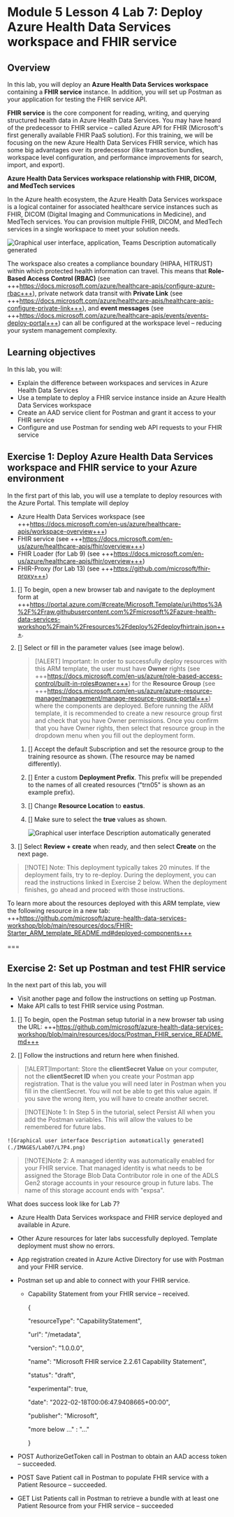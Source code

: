 # Module 5 Lesson 4 Lab 7: Deploy Azure Health Data Services workspace and FHIR service

## Overview

In this lab, you will deploy an **Azure Health Data Services workspace** containing a **FHIR service** instance. In addition, you will set up Postman as your application for testing the FHIR service API.

**FHIR service** is the core component for reading, writing, and querying structured health data in Azure Health Data Services. You may have heard of the predecessor to FHIR service – called Azure API for FHIR (Microsoft's first generally available FHIR PaaS solution). For this training, we will be focusing on the new Azure Health Data Services FHIR service, which has some big advantages over its predecessor (like transaction bundles, workspace level configuration, and performance improvements for search, import, and export).

**Azure Health Data Services workspace relationship with FHIR, DICOM, and MedTech services**

In the Azure health ecosystem, the Azure Health Data Services workspace is a logical container for associated healthcare service instances such as FHIR, DICOM (Digital Imaging and Communications in Medicine), and MedTech services. You can provision multiple FHIR, DICOM, and MedTech services in a single workspace to meet your solution needs.

![Graphical user interface, application, Teams Description automatically generated](./IMAGES/Lab07/L7P1.png)

The workspace also creates a compliance boundary (HIPAA, HITRUST) within which protected health information can travel. This means that **Role-Based Access Control (RBAC)** (see +++https://docs.microsoft.com/azure/healthcare-apis/configure-azure-rbac+++), private network data transit with **Private Link** (see +++https://docs.microsoft.com/azure/healthcare-apis/healthcare-apis-configure-private-link+++), and **event messages** (see +++https://docs.microsoft.com/azure/healthcare-apis/events/events-deploy-portal+++) can all be configured at the workspace level – reducing your system management complexity.

## Learning objectives

In this lab, you will:

-   Explain the difference between workspaces and services in Azure Health Data Services
-   Use a template to deploy a FHIR service instance inside an Azure Health Data Services workspace
-   Create an AAD service client for Postman and grant it access to your FHIR service
-   Configure and use Postman for sending web API requests to your FHIR service

## Exercise 1: Deploy Azure Health Data Services workspace and FHIR service to your Azure environment

In the first part of this lab, you will use a template to deploy resources with the Azure Portal. This template will deploy
- Azure Health Data Services workspace (see +++https://docs.microsoft.com/en-us/azure/healthcare-apis/workspace-overview+++)
- FHIR service (see +++https://docs.microsoft.com/en-us/azure/healthcare-apis/fhir/overview+++)
- FHIR Loader (for Lab 9) (see +++https://docs.microsoft.com/en-us/azure/healthcare-apis/fhir/overview+++)
- FHIR-Proxy (for Lab 13) (see +++https://github.com/microsoft/fhir-proxy+++)

1. [] To begin, open a new browser tab and navigate to the deployment form at +++https://portal.azure.com/#create/Microsoft.Template/uri/https%3A%2F%2Fraw.githubusercontent.com%2Fmicrosoft%2Fazure-health-data-services-workshop%2Fmain%2Fresources%2Fdeploy%2Fdeployfhirtrain.json+++.

1. [] Select or fill in the parameter values (see image below).

    > [!ALERT] Important: In order to successfully deploy resources with this ARM template, the user must have **Owner** rights (see +++https://docs.microsoft.com/en-us/azure/role-based-access-control/built-in-roles#owner+++)  for the **Resource Group** (see +++https://docs.microsoft.com/en-us/azure/azure-resource-manager/management/manage-resource-groups-portal+++) where the components are deployed. Before running the ARM template, it is recommended to create a new resource group first and check that you have Owner permissions. Once you confirm that you have Owner rights, then select that resource group in the dropdown menu when you fill out the deployment form.

    1. [] Accept the default Subscription and set the resource group to the training resource as shown. (The resource may be named differently).

    1. [] Enter a custom **Deployment Prefix**. This prefix will be prepended to the names of all created resources ("trn05" is shown as an example prefix).

    1. [] Change **Resource Location** to **eastus**.

    1. [] Make sure to select the **true** values as shown.

        ![Graphical user interface Description automatically generated](./IMAGES/Lab07/L7P3.png)

1. [] Select **Review + create** when ready, and then select **Create** on the next page.

> [!NOTE] Note: This deployment typically takes 20 minutes. If the deployment fails, try to re-deploy. During the deployment, you can read the instructions linked in Exercise 2 below. When the deployment finishes, go ahead and proceed with those instructions.

To learn more about the resources deployed with this ARM template, view the following resource in a new tab: +++https://github.com/microsoft/azure-health-data-services-workshop/blob/main/resources/docs/FHIR-Starter_ARM_template_README.md#deployed-components+++

===

## Exercise 2: Set up Postman and test FHIR service

In the next part of this lab, you will

-   Visit another page and follow the instructions on setting up Postman.
-   Make API calls to test FHIR service using Postman.

1. [] To begin, open the Postman setup tutorial in a new browser tab using the URL: +++https://github.com/microsoft/azure-health-data-services-workshop/blob/main/resources/docs/Postman_FHIR_service_README.md+++

1. [] Follow the instructions and return here when finished.

> [!ALERT]Important: Store the **clientSecret Value** on your computer, not the **clientSecret ID** when you create your Postman app registration. That is the value you will need later in Postman when you fill in the clientSecret. You will not be able to get this value again. If you save the wrong item, you will have to create another secret.

> [!NOTE]Note 1: In Step 5 in the tutorial, select Persist All when you add the Postman variables. This will allow the values to be remembered for future labs.

    ![Graphical user interface Description automatically generated](./IMAGES/Lab07/L7P4.png)

> [!NOTE]Note 2: A managed identity was automatically enabled for your FHIR service. That managed identity is what needs to be assigned the Storage Blob Data Contributor role in one of the ADLS Gen2 storage accounts in your resource group in future labs. The name of this storage account ends with "expsa".

What does success look like for Lab 7?

-   Azure Health Data Services workspace and FHIR service deployed and available in Azure.
-   Other Azure resources for later labs successfully deployed. Template deployment must show no errors.
-   App registration created in Azure Active Directory for use with Postman and your FHIR service.
-   Postman set up and able to connect with your FHIR service.
    -   Capability Statement from your FHIR service – received.

        {

        "resourceType": "CapabilityStatement",

        "url": "/metadata",

        "version": "1.0.0.0",

        "name": "Microsoft FHIR service 2.2.61 Capability Statement",

        "status": "draft",

        "experimental": true,

        "date": "2022-02-18T00:06:47.9408665+00:00",

        "publisher": "Microsoft",

        "more below ..." : "..."

        }

-   POST AuthorizeGetToken call in Postman to obtain an AAD access token – succeeded.
-   POST Save Patient call in Postman to populate FHIR service with a Patient Resource – succeeded.
-   GET List Patients call in Postman to retrieve a bundle with at least one Patient Resource from your FHIR service – succeeded
